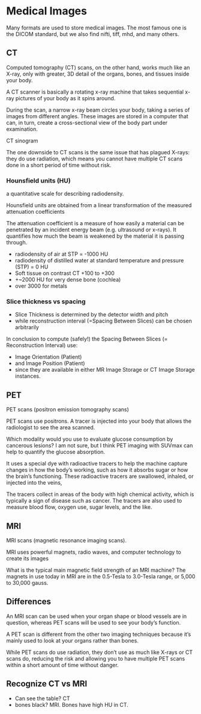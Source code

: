 # Medical Images

Many formats are used to store medical images. The most famous one is the DICOM standard, but we also find nifti, tiff, mhd, and many others.

## CT

Computed tomography (CT) scans, on the other hand, works much like an X-ray, only with greater, 3D detail of the organs, bones, and tissues inside your body.

A CT scanner is basically a rotating x-ray machine that takes sequential x-ray pictures of your body as it spins around.

During the scan, a narrow x-ray beam circles your body, taking a series of images from different angles. These images are stored in a computer that can, in turn, create a cross-sectional view of the body part under examination.

CT sinogram

The one downside to CT scans is the same issue that has plagued X-rays: they do use radiation, which means you cannot have multiple CT scans done in a short period of time without risk.

### Hounsfield units (HU)

a quantitative scale for describing radiodensity.

Hounsfield units are obtained from a linear transformation of the measured attenuation coefficients

The attenuation coefficient is a measure of how easily a material can be penetrated by an incident energy beam (e.g. ultrasound or x-rays). It quantifies how much the beam is weakened by the material it is passing through.

- radiodensity of air at STP = -1000 HU
- radiodensity of distilled water at standard temperature and pressure (STP) = 0 HU
- Soft tissue on contrast CT  +100 to +300
- +~2000 HU for very dense bone (cochlea)
- over 3000 for metals

### Slice thickness vs spacing

- Slice Thickness is determined by the detector width and pitch
- while reconstruction interval (=Spacing Between Slices) can be chosen arbitrarily

In conclusion to compute (safely!) the Spacing Between Slices (= Reconstruction Interval) use:

- Image Orientation (Patient)
- and Image Position (Patient)
- since they are available in either MR Image Storage or CT Image Storage instances.

## PET

PET scans (positron emission tomography scans)

PET scans use positrons. A tracer is injected into your body that allows the radiologist to see the area scanned.

Which modality would you use to evaluate glucose consumption by cancerous lesions? I am not sure, but I think PET imaging with SUVmax can help to quantify the glucose absorption.

It uses a special dye with radioactive tracers to help the machine capture changes in how the body’s working, such as how it absorbs sugar or how the brain’s functioning. These radioactive tracers are swallowed, inhaled, or injected into the veins,

The tracers collect in areas of the body with high chemical activity, which is typically a sign of disease such as cancer. The tracers are also used to measure blood flow, oxygen use, sugar levels, and the like.

## MRI

MRI scans (magnetic resonance imaging scans).

 MRI uses powerful magnets, radio waves, and computer technology to create its images

What is the typical main magnetic field strength of an MRI machine? The magnets in use today in MRI are in the 0.5-Tesla to 3.0-Tesla range, or 5,000 to 30,000 gauss.

## Differences

An MRI scan can be used when your organ shape or blood vessels are in question, whereas PET scans will be used to see your body’s function.

A PET scan is different from the other two imaging techniques because it’s mainly used to look at your organs rather than bones.

While PET scans do use radiation, they don’t use as much like X-rays or CT scans do, reducing the risk and allowing you to have multiple PET scans within a short amount of time without danger.

## Recognize CT vs MRI

- Can see the table? CT
- bones black? MRI. Bones have high HU in CT.
